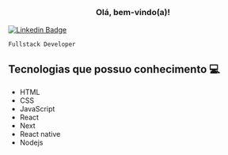 <h3 align="center">  <br>

Olá, bem-vindo(a)!
<br>

</h3>

[![Linkedin Badge](https://img.shields.io/badge/-Linkedin-blue?style=for-the-badge&logo=Linkedin&logoColor=white&link=https://www.linkedin.com/in/samuel-rodrigues-49545316a/)](https://www.linkedin.com/in/samuel-rodrigues-49545316a/)

```
Fullstack Developer
```

## Tecnologias que possuo conhecimento 💻

  - HTML
  - CSS
  - JavaScript
  - React
  - Next
  - React native
  - Nodejs

